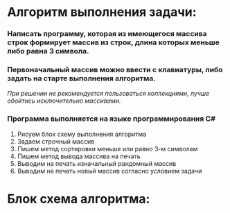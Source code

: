 # **Алгоритм выполнения задачи:**

### Написать программу, которая из имеющегося массива строк формирует массив из строк, длина которых меньше либо равна 3 символа. 
### Первоначальный массив можно ввести с клавиатуры, либо задать на старте выполнения алгоритма. 
*При решении не рекомендуется пользоваться коллекциями, лучше обойтись исключительно массивами.*

### Программа выполняется на языке программирования C#

1. Рисуем блок схему выполнения алгоритма
2. Задаем строчный массив
3. Пишем метод сортировки меньше или равно 3-м символам
4. Пишем метод вывода массива на печать
5. Выводим на печать изначальный рандомный массив
6. Выводим на печать новый массив согласно условием задачи

# Блок схема алгоритма:

